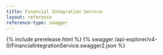 ```yaml
---
title: Financial Integration Service
layout: reference
reference-type: swagger
---
```

{% include prerelease.html %}
{% swagger /api-explorer/v4-0/FinancialIntegrationService.swagger2.json %}
